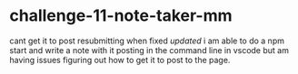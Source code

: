 # challenge-11-note-taker-mm
cant get it to post resubmitting when fixed
*updated* i am able to do a npm start and write a note with it posting in the command line in vscode but am having issues figuring out how to get it to post to the page.